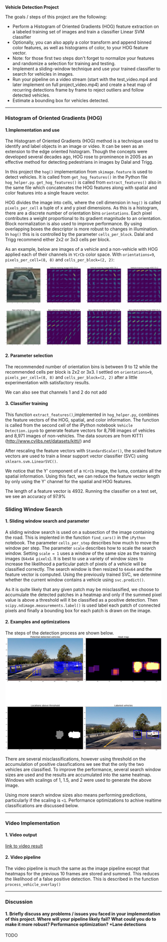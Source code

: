 **Vehicle Detection Project**

The goals / steps of this project are the following:

* Perform a Histogram of Oriented Gradients (HOG) feature extraction on a labeled training set of images and train a classifier Linear SVM classifier
* Optionally, you can also apply a color transform and append binned color features, as well as histograms of color, to your HOG feature vector. 
* Note: for those first two steps don't forget to normalize your features and randomize a selection for training and testing.
* Implement a sliding-window technique and use your trained classifier to search for vehicles in images.
* Run your pipeline on a video stream (start with the test_video.mp4 and later implement on full project_video.mp4) and create a heat map of recurring detections frame by frame to reject outliers and follow detected vehicles.
* Estimate a bounding box for vehicles detected.

[//]: # (Image References)
[image1]: ./writeup_images/car_hog.png
[image2]: ./writeup_images/noncar_hog.png
[image3]: ./writeup_images/vehicle_detection2.png
[image4]: ./writeup_images/vehicle_detection3.png
[image5]: ./writeup_images/bboxes_and_heat.png
[image6]: ./writeup_images/labels_map.png
[image7]: ./writeup_images/output_bboxes.png
[video1]: ./project_video.mp4

---

### Histogram of Oriented Gradients (HOG)

#### 1.Implementation and use

The Histogram of Oriented Gradients (HOG) method is a technique used to identify and label objects in an image or video. It can be seen as an extension to the edge oriented histogram. Though the concepts were developed several decades ago, HOG rose to prominence in 2005 as an effective method for detecting pedestrians in images by Dalal and Trigg.

In this project the `hog()` implementation from `skimage.feature` is used to detect vehicles. It is called from `get_hog_features()` in the Python file `hog_helper.py`. `get_hog_features()` is called from `extract_features()` also in the same file which concatenates the HOG features along with spatial and color features into a single feaure vector. 

HOG divides the image into cells, where the cell dimension in `hog()` is called `pixels_per_cell` a tuple of x and y pixel dimensions. As this is a histogram, there are a discrete number of orientation bins `orientations`. Each pixel contributes a weight proportional to its gradient magnitude to an orientation. Block normalization is also used to improve performance. By using overlapping boxes the descriptor is more robust to changes in illumination. In `hog()` this is is controlled by the parameter `cells_per_block`. Dalal and Trigg recommend either 2x2 or 3x3 cells per block. 

As an example, below are images of a vehicle and a non-vehicle with HOG applied each of their channels in `YCrCb` color space. With `orientations=9`, `pixels_per_cell=(8, 8)` and `cells_per_block=(2, 2)`:

![alt text][image1]

![alt text][image2]

#### 2. Parameter selection
The recommended number of orientation bins is between 9 to 12 while the recommended cells per block is 2x2 or 3x3. I settled on
`orientations=9`, `pixels_per_cell=(8, 8)` and `cells_per_block=(2, 2)` after a little experimentation with satisfactory results.

We can also see that channels 1 and 2 do not add 

#### 3. Classifier training
This function `extract_features()`,implemented in `hog_helper.py`, combines the feature vectors of the HOG, spatial, and color information. The function is called from the second cell of the iPython notebook `Vehicle Detection.ipynb` to generate feature vectors for 8,798 images of vehicles and 8,971 images of non-vehicles. The data sources are from KITTI (http://www.cvlibs.net/datasets/kitti/) and 

After rescaling the feature vectors with `StandardScaler()`, the scaled feature vectors are used to train a linear support vector classifier (SVC) using `sklearn.svm.LinearSVC()`.

We notice that the Y' component of a `YCrCb` image, the luma, contains all the spatial information. Using this fact, we can reduce the feature vector length by only using the Y' channel for the spatial and HOG features. 

The length of a feature vector is 4932. Running the classifier on a test set, we see an accuracy of 97.9%


### Sliding Window Search

#### 1. Sliding window search and parameter 

A sliding window search is used on a subsection of the image containing the road. This is implented in the function `find_cars()` in the `iPython` notebook. The parameter `cells_per_step` describes how much to move the window per step. The parameter `scale` describes how to scale the search window. Setting `scale = 1` uses a window of the same size as the training images (`64x64 pixels`). It is best to use a variety of window sizes to increase the likelihood a particular patch of pixels of a vehicle will be classified correctly. The search window is then resized to `64x64` and the feature vector is computed. Using the previously trained SVC, we determine whether the current window contains a vehicle using `svc.predict()`.

As it is quite likely that any given patch may be misclassified, we choose to accumulate the detected patches in a heatmap and only if the summed pixel value is above a threshold will it be classified as a positive detection. Then  `scipy.ndimage.measurements.label()` is used label each patch of connected pixels and finally a bounding box for each patch is drawn on the image.

#### 2. Examples and optimizations
The steps of the detection process are shown below.
![alt text][image3]

There are several misclassifications, however using threshold on the accumulation of positive classfications we see that the only the two vehicles are classified. To improve the performance, several search window sizes are used and the results are accumulated into the same heatmap. Windows with scalings of 1, 1.5, and 2 were used to generate the above image.

Using more search window sizes also means performing predictions, particularly if the scaling is `<1`. Performance optimizations to achive realtime classifications are discussed below.


---

### Video Implementation

#### 1. Video output
[link to video result](./output_videos/project_video_output_short.mp4)


#### 2. Video pipeline
The video pipeline is much the same as the image pipeline except that heatmaps for the previous 10 frames are stored and summed. This reduces the likelihood of a false positive detection. This is described in the function `process_vehicle_overlay()`

---

### Discussion

#### 1. Briefly discuss any problems / issues you faced in your implementation of this project.  Where will your pipeline likely fail?  What could you do to make it more robust? Performance optimization? +Lane detections

TODO


